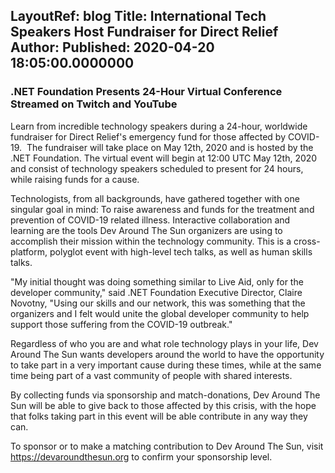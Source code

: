 LayoutRef: blog
Title: International Tech Speakers Host Fundraiser for Direct Relief
Author: 
Published: 2020-04-20 18:05:00.0000000
---

### .NET Foundation Presents 24-Hour Virtual Conference Streamed on Twitch and YouTube

Learn from incredible technology speakers during a 24-hour, worldwide fundraiser for Direct Relief's emergency fund for those affected by COVID-19. &nbsp;The fundraiser will take place on May 12th, 2020 and is hosted by the .NET Foundation. The virtual event will begin at 12:00 UTC May 12th, 2020 and consist of technology speakers scheduled to present for 24 hours, while raising funds for a cause.

Technologists, from all backgrounds, have gathered together with one singular goal in mind: To raise awareness and funds for the treatment and prevention of COVID-19 related illness. Interactive collaboration and learning are the tools Dev Around The Sun organizers are using to accomplish their mission within the technology community. This is a cross-platform, polyglot event with high-level tech talks, as well as human skills talks.

"My initial thought was doing something similar to Live Aid, only for the developer community," said .NET Foundation Executive Director, Claire Novotny, "Using our skills and our network, this was something that the organizers and I felt would unite the global developer community to help support those suffering from the COVID-19 outbreak."

Regardless of who you are and what role technology plays in your life, Dev Around The Sun wants developers around the world to have the opportunity to take part in a very important cause during these times, while at the same time being part of a vast community of people with shared interests.

By collecting funds via sponsorship and match-donations, Dev Around The Sun will be able to give back to those affected by this crisis, with the hope that folks taking part in this event will be able contribute in any way they can.

To sponsor or to make a matching contribution to Dev Around The Sun, visit https://devaroundthesun.org to confirm your sponsorship level.
